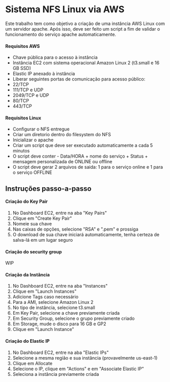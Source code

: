 # Sistema NFS Linux via AWS
Este trabalho tem como objetivo a criação de uma instância AWS Linux com um servidor apache. Após isso, deve ser feito um script a fim de validar o funcionamento do serviço apache automaticamente.

#### Requisitos AWS
- Chave pública para o acesso à instância
- Instância EC2 com sistema operacional Amazon Linux 2 (t3.small e
16 GB SSD)
- Elastic IP anexado à instância
- Liberar seguintes portas de comunicação para acesso público:
 - 22/TCP
 - 111/TCP e UDP
 - 2049/TCP e UDP
 - 80/TCP 
 - 443/TCP

#### Requisitos Linux
- Configurar o NFS entregue
- Criar um diretorio dentro do filesystem do NFS
- Inicializar o apache
- Criar um script que deve ser executado automaticamente a cada 5 minutos
 - O script deve conter - Data/HORA + nome do serviço + Status + mensagem
personalizada de ONLINE ou offline
 - O script deve gerar 2 arquivos de saida: 1 para o serviço online e 1 para o serviço
OFFLINE

## Instruções passo-a-passo
#### Criação do Key Pair
1. No Dashboard EC2, entre na aba "Key Pairs" 
2. Clique em "Create Key Pair"
3. Nomeie sua chave
4. Nas caixas de opções, selecione "RSA" e ".pem" e prossiga 
5. O download de sua chave iniciará automaticamente, tenha certeza de salva-lá em um lugar seguro

#### Criação do security group
WIP
#### Criação da Instância
1. No Dashboard EC2, entre na aba "Instances"
2. Clique em "Launch Instances"
3. Adicione Tags caso necessário
4. Para a AMI, selecione Amazon Linux 2
5. No tipo de instância, selecione t3.small
6. Em Key Pair, selecione a chave previamente criada
7. Em Security Group, selecione o grupo previamente criado
8. Em Storage, mude o disco para 16 GB e GP2
9. Clique em "Launch Instance"

#### Criação do Elastic IP
1. No Dashboard EC2, entre na aba  "Elastic IPs"
2. Selecione a mesma região e sua instância (provavelmente us-east-1)
3. Clique em Allocate
4. Selecione o IP,  clique em "Actions" e em "Associate Elastic IP"
5. Seleciona a instância previamente criada
